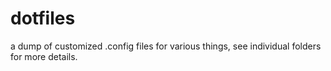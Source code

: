 # dotfiles
a dump of customized .config files for various things, see individual folders for more details.
